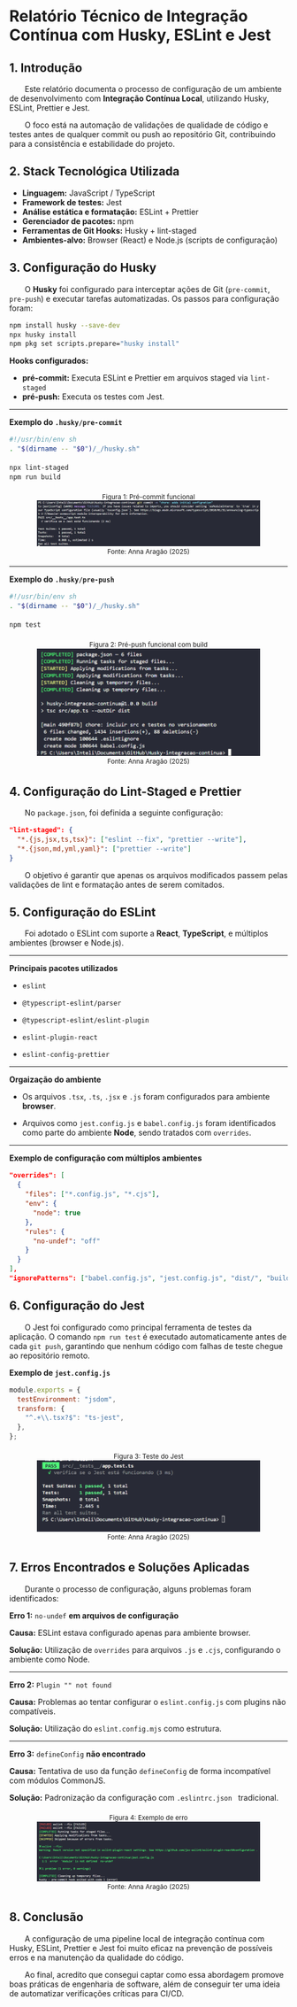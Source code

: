 # Relatório Técnico de Integração Contínua com Husky, ESLint e Jest

## 1. Introdução

&emsp;&emsp;Este relatório documenta o processo de configuração de um ambiente de desenvolvimento com **Integração Contínua Local**, utilizando Husky, ESLint, Prettier e Jest.

&emsp;&emsp;O foco está na automação de validações de qualidade de código e testes antes de qualquer commit ou push ao repositório Git, contribuindo para a consistência e estabilidade do projeto.

## 2. Stack Tecnológica Utilizada

- **Linguagem:** JavaScript / TypeScript
- **Framework de testes:** Jest
- **Análise estática e formatação:** ESLint + Prettier
- **Gerenciador de pacotes:** npm
- **Ferramentas de Git Hooks:** Husky + lint-staged
- **Ambientes-alvo:** Browser (React) e Node.js (scripts de configuração)

## 3. Configuração do Husky

&emsp;&emsp;O **Husky** foi configurado para interceptar ações de Git (`pre-commit`, `pre-push`) e executar tarefas automatizadas. Os passos para configuração foram:

```bash
npm install husky --save-dev
npx husky install
npm pkg set scripts.prepare="husky install"
```

**Hooks configurados:**

- **pré-commit:** Executa ESLint e Prettier em arquivos staged via `lint-staged`
- **pré-push:** Executa os testes com Jest.

---

**Exemplo do `.husky/pre-commit`**

```bash
#!/usr/bin/env sh
. "$(dirname -- "$0")/_/husky.sh"

npx lint-staged
npm run build
```

<div align="center">
  <sub>Figura 1: Pré-commit funcional</sub><br>
  <img src="./images/pre-commit.png" alt="pre commit" width="80%"><br>
  <sup>Fonte: Anna Aragão (2025)</sup>
</div>

---

**Exemplo do `.husky/pre-push`**

```bash
#!/usr/bin/env sh
. "$(dirname -- "$0")/_/husky.sh"

npm test
```

<div align="center">
  <sub>Figura 2: Pré-push funcional com build</sub><br>
  <img src="./images/push.png" alt="Pre push" width="80%"><br>
  <sup>Fonte: Anna Aragão (2025)</sup>
</div>

## 4. Configuração do Lint-Staged e Prettier

&emsp;&emsp;No `package.json`, foi definida a seguinte configuração:

```json
"lint-staged": {
  "*.{js,jsx,ts,tsx}": ["eslint --fix", "prettier --write"],
  "*.{json,md,yml,yaml}": ["prettier --write"]
}
```

&emsp;&emsp;O objetivo é garantir que apenas os arquivos modificados passem pelas validações de lint e formatação antes de serem comitados.

## 5. Configuração do ESLint

&emsp;&emsp;Foi adotado o ESLint com suporte a **React**, **TypeScript**, e múltiplos ambientes (browser e Node.js).

---

**Principais pacotes utilizados**

- `eslint`

- `@typescript-eslint/parser`

- `@typescript-eslint/eslint-plugin`

- `eslint-plugin-react`

- `eslint-config-prettier`

---

**Orgaização do ambiente**

- Os arquivos `.tsx`, `.ts`, `.jsx` e `.js` foram configurados para ambiente **browser**.

- Arquivos como `jest.config.js` e `babel.config.js` foram identificados como parte do ambiente **Node**, sendo tratados com `overrides`.

---

**Exemplo de configuração com múltiplos ambientes**

```json
"overrides": [
  {
    "files": ["*.config.js", "*.cjs"],
    "env": {
      "node": true
    },
    "rules": {
      "no-undef": "off"
    }
  }
],
"ignorePatterns": ["babel.config.js", "jest.config.js", "dist/", "build/"]
```

## 6. Configuração do Jest

&emsp;&emsp;O Jest foi configurado como principal ferramenta de testes da aplicação. O comando `npm run test` é executado automaticamente antes de cada `git push`, garantindo que nenhum código com falhas de teste chegue ao repositório remoto.

**Exemplo de `jest.config.js`**

```js
module.exports = {
  testEnvironment: "jsdom",
  transform: {
    "^.+\\.tsx?$": "ts-jest",
  },
};
```

<div align="center">
  <sub>Figura 3: Teste do Jest</sub><br>
  <img src="./images/jest_funcional.png" alt="Locust Ramp" width="80%"><br>
  <sup>Fonte: Anna Aragão (2025)</sup>
</div>

## 7. Erros Encontrados e Soluções Aplicadas

&emsp;&emsp;Durante o processo de configuração, alguns problemas foram identificados:

**Erro 1:** `no-undef` **em arquivos de configuração**

**Causa:** ESLint estava configurado apenas para ambiente browser.

**Solução:** Utilização de `overrides` para arquivos `.js` e `.cjs`, configurando o ambiente como Node.

---

**Erro 2:** `Plugin "" not found`

**Causa:** Problemas ao tentar configurar o `eslint.config.js` com plugins não compatíveis.

**Solução:** Utilização do `eslint.config.mjs` como estrutura.

---

**Erro 3:** `defineConfig` **não encontrado**

**Causa:** Tentativa de uso da função `defineConfig` de forma incompatível com módulos CommonJS.

**Solução:** Padronização da configuração com `.eslintrc.json ` tradicional.

<div align="center">
  <sub>Figura 4: Exemplo de erro</sub><br>
  <img src="./images/erro.png" alt="Erro" width="80%"><br>
  <sup>Fonte: Anna Aragão (2025)</sup>
</div>

## 8. Conclusão

&emsp;&emsp;A configuração de uma pipeline local de integração contínua com Husky, ESLint, Prettier e Jest foi muito eficaz na prevenção de possíveis erros e na manutenção da qualidade do código.

&emsp;&emsp;Ao final, acredito que consegui captar como essa abordagem promove boas práticas de engenharia de software, além de conseguir ter uma ideia de automatizar verificações críticas para CI/CD.
